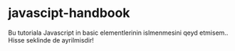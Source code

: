 # javascipt-handbook

Bu tutoriala Javascript in basic elementlerinin islmenmesini qeyd etmisem.. Hisse seklinde de ayrilmisdir!
 